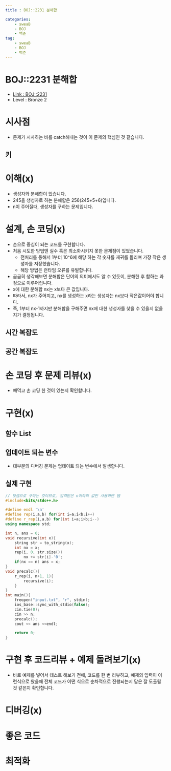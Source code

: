 ```yaml
---
title : BOJ::2231 분해합

categories:
    - sweaB
    - BOJ
    - 백준
tag:
    - sweaB
    - BOJ
    - 백준
---
```

# BOJ::2231 분해합
- [Link : BOJ::2231](https://www.acmicpc.net/problem/2231)
- Level : Bronze 2

# 시사점
- 문제가 시사하는 바를 catch해내는 것이 이 문제의 핵심인 것 같습니다.

## 키

# 이해(x)

- 생성자와 분해합이 있습니다.
- 245을 생성자로 하는 분해합은 256(245+5+6)입니다.
- n이 주어질때, 생성자를 구하는 문제입니다.

# 설계, 손 코딩(x)
- 손으로 중심이 되는 코드를 구현합니다.
- 처음 시도한 방법엔 실수 혹은 최소화시키지 못한 문제점이 있었습니다.
  - 전처리를 통해서 1부터 10^6에 해당 하는 각 숫자를 재귀를 돌리며 가장 작은 생성자를 저장했습니다.
  - 해당 방법은 런타임 오류를 유발합니다.
- 곰곰히 생각해보면 분해합은 단어의 의미에서도 알 수 있듯이, 분해한 후 합하는 과정으로 이루어집니다.
- x에 대한 분해합 nx는 x보다 큰 값입니다.
- 따라서, nx가 주어지고, nx를 생성하는 x라는 생성자는 nx보다 작은값이어야 합니다.
 - 즉, 1부터 nx-1까지만 분해합을 구해주면 nx에 대한 생성자를 찾을 수 있을지 없을지가 결정됩니다.

## 시간 복잡도

## 공간 복잡도

# 손 코딩 후 문제 리뷰(x)
- 빼먹고 손 코딩 한 것이 있는지 확인합니다.

# 구현(x)

## 함수 List 

## 업데이트 되는 변수
- 대부분의 디버깅 문제는 업데이트 되는 변수에서 발생합니다.

## 실제 구현 

```cpp
// 덧셈으로 구하는 것이므로, 입력받은 n이하의 값만 사용하면 됌
#include<bits/stdc++.h>

#define endl '\n'
#define rep(i,a,b) for(int i=a;i<b;i++)
#define r_rep(i,a,b) for(int i=a;i>b;i--)
using namespace std;

int n, ans = 0;
void recursive(int x){
    string str = to_string(x);
    int nx = x;
    rep(i, 0, str.size())
        nx += str[i]-'0';
    if(nx == n) ans = x;
}
void precalc(){
    r_rep(i, n+1, 1){
        recursive(i);
    }
}
int main(){
    freopen("input.txt", "r", stdin);
    ios_base::sync_with_stdio(false);
    cin.tie(0);
    cin >> n;
    precalc();
    cout << ans <<endl;

    return 0;
}
```

# 구현 후 코드리뷰 + 예제 돌려보기(x)
- 바로 예제를 넣어서 테스트 해보기 전에, 코드를 한 번 리뷰하고, 예제의 입력이 이런식으로 왔을때
  전체 코드가 어떤 식으로 순차적으로 진행되는지 답은 잘 도출될 것 같은지 확인합니다.

# 디버깅(x)

# 좋은 코드

# 최적화
